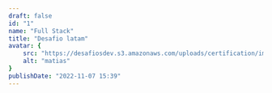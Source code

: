 ```yaml
---
draft: false
id: "1"
name: "Full Stack"
title: "Desafio latam"
avatar: {
    src: "https://desafiosdev.s3.amazonaws.com/uploads/certification/image/24674/aprobacion-proyectos-sename-13438.png",
    alt: "matias"
}
publishDate: "2022-11-07 15:39"
---
```

